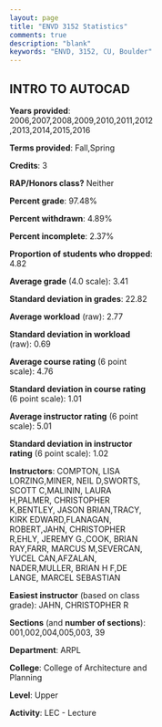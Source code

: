 ```yaml
---
layout: page
title: "ENVD 3152 Statistics"
comments: true
description: "blank"
keywords: "ENVD, 3152, CU, Boulder"
--- 
```

<head>
<script src="https://ajax.googleapis.com/ajax/libs/jquery/2.1.3/jquery.min.js"></script>
<script src="https://dl.dropboxusercontent.com/s/pc42nxpaw1ea4o9/highcharts.js?dl=0"></script>
<!-- <script src="../assets/js/highcharts.js"></script> -->
<style type="text/css">@font-face {
	font-family: "Bebas Neue";
	src: url(https://www.filehosting.org/file/details/544349/BebasNeue%20Regular.otf) format("opentype");
	}
	h1.Bebas { 
		font-family: "Bebas Neue", Verdana, Tahoma;
	}
</style>
</head>
<body>
	<div id="container" style="float: right; width: 45%; height: 88%; margin-left: 2.5%; margin-right: 2.5%;"></div>
	<script language="JavaScript">
		$(document).ready(function() {
		var chart = {type: 'column'};
		var title = {text: 'Grade Distribution'};
		var xAxis = {categories: ['A','B','C','D','F'],crosshair: true};
		var yAxis = {min: 0,title: {text: 'Percentage'}};
		var tooltip = {headerFormat: '<center><b><span style="font-size:20px">{point.key}</span></b></center>',
		               pointFormat: '<td style="padding:0"><b>{point.y:.1f}%</b></td>',
		               footerFormat: '</table>',shared: true,useHTML: true};
		var plotOptions = {column: {pointPadding: 0.0,borderWidth: 0}};  
		var credits = {enabled: false};var series= [{name: 'Percent',data: [59.52,33.86,3.61,0.96,2.05,]}];
		var json = {};
		json.chart = chart;
		json.title = title;
		json.tooltip = tooltip;
		json.xAxis = xAxis;
		json.yAxis = yAxis;  
		json.series = series;
		json.plotOptions = plotOptions;  
		json.credits = credits;
		$('#container').highcharts(json);
	});
	</script>
</body>
			   
## INTRO TO AUTOCAD

**Years provided**: 2006,2007,2008,2009,2010,2011,2012,2013,2014,2015,2016

**Terms provided**: Fall,Spring

**Credits**: 3

**RAP/Honors class?** Neither

**Percent grade**: 97.48%

**Percent withdrawn**: 4.89%

**Percent incomplete**: 2.37%

**Proportion of students who dropped**: 4.82

**Average grade** (4.0 scale): 3.41

**Standard deviation in grades**: 22.82

**Average workload** (raw): 2.77

**Standard deviation in workload** (raw): 0.69

**Average course rating** (6 point scale): 4.76

**Standard deviation in course rating** (6 point scale): 1.01

**Average instructor rating** (6 point scale): 5.01

**Standard deviation in instructor rating** (6 point scale): 1.02

**Instructors**: COMPTON, LISA LORZING,MINER, NEIL D,SWORTS, SCOTT C,MALININ, LAURA H,PALMER, CHRISTOPHER K,BENTLEY, JASON BRIAN,TRACY, KIRK EDWARD,FLANAGAN, ROBERT,JAHN, CHRISTOPHER R,EHLY, JEREMY G.,COOK, BRIAN RAY,FARR, MARCUS M,SEVERCAN, YUCEL CAN,AFZALAN, NADER,MULLER, BRIAN H F,DE LANGE, MARCEL SEBASTIAN

**Easiest instructor** (based on class grade): JAHN, CHRISTOPHER R

**Sections** (and **number of sections**): 001,002,004,005,003, 39

**Department**: ARPL

**College**: College of Architecture and Planning

**Level**: Upper

**Activity**: LEC - Lecture